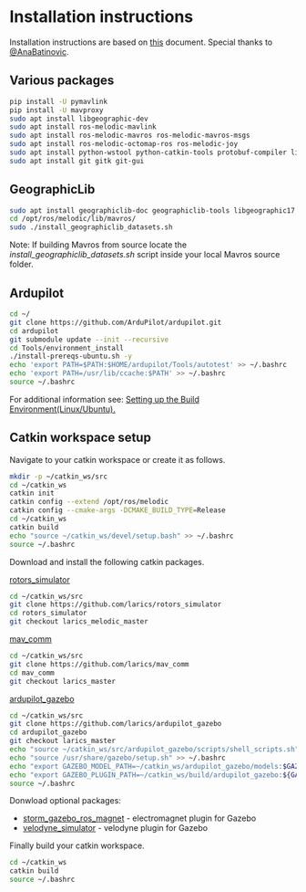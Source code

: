 # Installation instructions

Installation instructions are based on [this](https://docs.google.com/document/d/1CIObvL-HHYCosqRLb9j_OIzAPuPPpV2wvajG1nY-UlY/edit?usp=sharing) document. Special thanks to [@AnaBatinovic](https://github.com/AnaBatinovic).

## Various packages

```bash
pip install -U pymavlink
pip install -U mavproxy
sudo apt install libgeographic-dev
sudo apt install ros-melodic-mavlink
sudo apt install ros-melodic-mavros ros-melodic-mavros-msgs
sudo apt install ros-melodic-octomap-ros ros-melodic-joy
sudo apt install python-wstool python-catkin-tools protobuf-compiler libgoogle-glog-dev
sudo apt install git gitk git-gui
```

## GeographicLib

```bash
sudo apt install geographiclib-doc geographiclib-tools libgeographic17 node-geographiclib
cd /opt/ros/melodic/lib/mavros/
sudo ./install_geographiclib_datasets.sh
```

Note: If building Mavros from source locate the *install_geographiclib_datasets.sh* script inside your local Mavros source folder.

## Ardupilot

```bash
cd ~/
git clone https://github.com/ArduPilot/ardupilot.git
cd ardupilot
git submodule update --init --recursive
cd Tools/environment_install
./install-prereqs-ubuntu.sh -y
echo 'export PATH=$PATH:$HOME/ardupilot/Tools/autotest' >> ~/.bashrc
echo 'export PATH=/usr/lib/ccache:$PATH' >> ~/.bashrc
source ~/.bashrc
```

For additional information see: [Setting up the Build Environment(Linux/Ubuntu).](https://ardupilot.org/dev/docs/building-setup-linux.html#building-setup-linux)

## Catkin workspace setup

Navigate to your catkin workspace or create it as follows.

```bash
mkdir -p ~/catkin_ws/src
cd ~/catkin_ws
catkin init
catkin config --extend /opt/ros/melodic
catkin config --cmake-args -DCMAKE_BUILD_TYPE=Release
cd ~/catkin_ws
catkin build
echo "source ~/catkin_ws/devel/setup.bash" >> ~/.bashrc
source ~/.bashrc
```

Download and install the following catkin packages.

[rotors_simulator](https://github.com/larics/rotors_simulator)

```bash
cd ~/catkin_ws/src
git clone https://github.com/larics/rotors_simulator
cd rotors_simulator
git checkout larics_melodic_master
```

[mav_comm](https://github.com/larics/mav_comm)

```bash
cd ~/catkin_ws/src
git clone https://github.com/larics/mav_comm
cd mav_comm
git checkout larics_master
```

[ardupilot_gazebo](https://github.com/larics/ardupilot_gazebo)

```bash
cd ~/catkin_ws/src
git clone https://github.com/larics/ardupilot_gazebo
cd ardupilot_gazebo
git checkout larics_master
echo "source ~/catkin_ws/src/ardupilot_gazebo/scripts/shell_scripts.sh" >> ~/.bashrc
echo "source /usr/share/gazebo/setup.sh" >> ~/.bashrc
echo "export GAZEBO_MODEL_PATH=~/catkin_ws/ardupilot_gazebo/models:$GAZEBO_MODEL_PATH" >> ~/.bashrc
echo "export GAZEBO_PLUGIN_PATH=~/catkin_ws/build/ardupilot_gazebo:${GAZEBO_PLUGIN_PATH}" >> ~/.bashrc
source ~/.bashrc
```

Donwload optional packages:

* [storm_gazebo_ros_magnet](https://github.com/larics/storm_gazebo_ros_magnet/tree/melodic_electromagnet_dev) - electromagnet plugin for Gazebo
* [velodyne_simulator](https://github.com/lmark1/velodyne_simulator) - velodyne plugin for Gazebo

Finally build your catkin workspace.

```bash
cd ~/catkin_ws
catkin build
source ~/.bashrc
```
